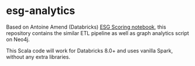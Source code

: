 # esg-analytics

Based on Antoine Amend (Databricks) [ESG Scoring notebook](https://databricks.com/notebooks/esg_notebooks/02_esg_scoring.html), this repository contains the similar ETL pipeline as well as graph analytics script on Neo4j. 

This Scala code will work for Databricks 8.0+ and uses vanilla Spark, without any extra libraries.
